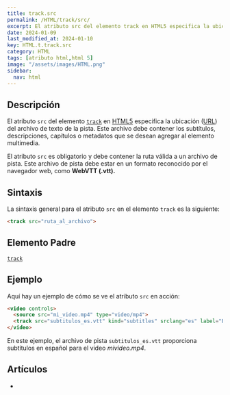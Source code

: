 ```yaml
---
title: track.src
permalink: /HTML/track/src/
excerpt: El atributo src del elemento track en HTML5 especifica la ubicación del archivo de texto de la pista. Obligatorio y en formato WebVTT.
date: 2024-01-09
last_modified_at: 2024-01-10
key: HTML.t.track.src
category: HTML
tags: [atributo html,html 5]
image: "/assets/images/HTML.png"
sidebar:
  nav: html
---
```


## Descripción


El atributo `src` del elemento [`track`](https://www.w3api.com/HTML/track/) en [HTML5](https://www.manualweb.net/html5/) especifica la ubicación ([URL](https://www.ayudaenlaweb.com/internet-basico/que-es-la-url/)) del archivo de texto de la pista. Este archivo debe contener los subtítulos, descripciones, capítulos o metadatos que se desean agregar al elemento multimedia.


El atributo `src` es obligatorio y debe contener la ruta válida a un archivo de pista. Este archivo de pista debe estar en un formato reconocido por el navegador web, como **WebVTT (.vtt).**


## Sintaxis


La sintaxis general para el atributo `src` en el elemento `track` es la siguiente:


```html
<track src="ruta_al_archivo">
```


## Elemento Padre


[`track`](https://www.w3api.com/HTML/track/)


## Ejemplo


Aquí hay un ejemplo de cómo se ve el atributo `src` en acción:


```html
<video controls>
  <source src="mi_video.mp4" type="video/mp4">
  <track src="subtitulos_es.vtt" kind="subtitles" srclang="es" label="Español">
</video>

```


En este ejemplo, el archivo de pista `subtitulos_es.vtt` proporciona subtítulos en español para el video _mivideo.mp4_.


## Artículos

- 

